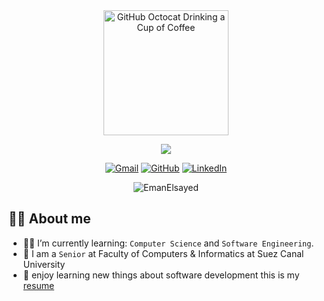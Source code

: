 <div>
   <div>
    <div align="center">
        <img src="https://octodex.github.com/images/mona-the-rivetertocat.png" alt="GitHub Octocat Drinking a Cup of Coffee" height="200">
    </div>
	 <p align="center">
  <img src="https://readme-typing-svg.demolab.com/?font=Architects+Daughter&color=7AF79A&size=30&lines=Hi+I'm+Eman+Elsayed;Computer+Science+Student+;Competitive+Programmer;&center=true&width=450&height=50&duration=4000&pause=1000">
</p>  


<div align=center>
       <a href="mailto:emy2192002@gmail.com"><img img src="https://img.shields.io/badge/gmail-%23EA4335.svg?style=plastic&logo=gmail&logoColor=white" alt="Gmail"/></a>
	<a href="https://github.com/EmanElsayed2002"><img src="https://img.shields.io/badge/github-%23181717.svg?style=plastic&logo=github&logoColor=white" alt="GitHub"/></a>
	<a href="https://www.linkedin.com/in/eman-elsayed-a67318218/"><img src="https://img.shields.io/badge/linkedin-%230A66C2.svg?style=plastic&logo=linkedin&logoColor=white" alt="LinkedIn"/></a>
    </div>

<p align="center"> 
	<img src="https://komarev.com/ghpvc/?username=EmanElsayed2002&label=Profile%20views&color=0e75b6&style=plastic" alt="EmanElsayed" /> 
</p>


## 💁‍♀️ About me
  
 - :student: I’m currently learning: `Computer Science` and `Software Engineering`.
 - :school: I am a `Senior` at Faculty of Computers & Informatics at Suez Canal University
 - 📝 enjoy learning new things about software development this is my <a href = "https://drive.google.com/file/d/1vCpTunbFubx2-GtZRzvrG3xRyfn_hRfR/view?usp=sharing">resume

<br>
<br>
